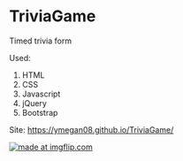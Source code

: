 # TriviaGame
Timed trivia form

Used:
1) HTML
2) CSS
3) Javascript
4) jQuery
5) Bootstrap

Site: https://ymegan08.github.io/TriviaGame/

<a href="https://imgflip.com/gif/3q3jhb"><img src="https://i.imgflip.com/3q3jhb.gif" title="made at imgflip.com"/></a>
